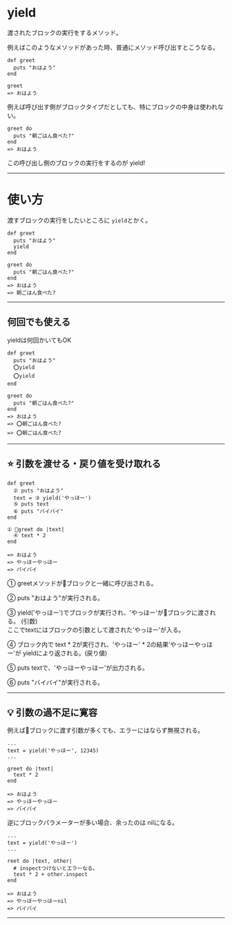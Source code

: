 # yield
渡されたブロックの実行をするメソッド。

例えばこのようなメソッドがあった時、普通にメソッド呼び出すとこうなる。
~~~
def greet
  puts "おはよう"
end

greet
=> おはよう
~~~

例えば呼び出す側がブロックタイプだとしても、特にブロックの中身は使われない。
~~~
greet do
  puts "朝ごはん食べた?"
end
=> おはよう
~~~
この呼び出し側のブロックの実行をするのが yield!
***

# 使い方
渡すブロックの実行をしたいところに `yield`とかく。
~~~
def greet
  puts "おはよう"
  yield
end

greet do
  puts "朝ごはん食べた?"
end
=> おはよう
=> 朝ごはん食べた?
~~~
***

## 何回でも使える
yieldは何回かいてもOK
~~~
def greet
  puts "おはよう"
  ⭕️yield
  ⭕️yield
end

greet do
  puts "朝ごはん食べた?"
end
=> おはよう
=> ⭕️朝ごはん食べた?
=> ⭕️朝ごはん食べた?
~~~
***

## ⭐️ 引数を渡せる・戻り値を受け取れる
~~~
def greet
  ② puts "おはよう"
  text = ③ yield('やっほー')
  ⑤ puts text
  ⑥ puts "バイバイ"
end

① 💚greet do |text|
  ④ text * 2
end

=> おはよう
=> やっほーやっほー
=> バイバイ
~~~
① greetメソッドが💚ブロックと一緒に呼び出される。  

② puts "おはよう"が実行される。  

③ yield('やっほー')でブロックが実行され、'やっほー'が💚ブロックに渡される。 (引数)   
  ここでtextにはブロックの引数として渡された'やっほー'が入る。   
  
④ ブロック内で text * 2が実行され、'やっほー' * 2の結果'やっほーやっほー'が yieldにより返される。(戻り値)   

⑤ puts textで、'やっほーやっほー'が出力される。  

⑥ puts "バイバイ"が実行される。
***

## 💡 引数の過不足に寛容
例えば💚ブロックに渡す引数が多くても、エラーにはならず無視される。
~~~
...
text = yield('やっほー', 12345)
...

greet do |text|
  text * 2
end

=> おはよう
=> やっほーやっほー
=> バイバイ
~~~

逆にブロックパラメーターが多い場合、余ったのは nilになる。
~~~
...
text = yield('やっほー')
...

reet do |text, other|
  # inspectつけないとエラーなる。
  text * 2 + other.inspect
end

=> おはよう
=> やっほーやっほーnil
=> バイバイ
~~~
***
